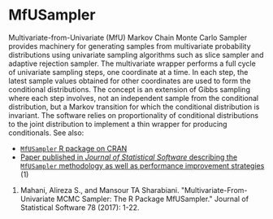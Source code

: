 # MfUSampler
Multivariate-from-Univariate (MfU) Markov Chain Monte Carlo Sampler provides machinery for generating samples from multivariate probability distributions using univariate sampling algorithms such as slice sampler and adaptive rejection sampler. The multivariate wrapper
performs a full cycle of univariate sampling steps, one coordinate at a time. In each step, the latest sample values obtained for other coordinates are used to form the conditional distributions. The concept is an extension of Gibbs sampling where each step involves,
not an independent sample from the conditional distribution, but a Markov transition for which the conditional distribution is invariant. The software relies on proportionality of conditional distributions to the joint distribution to implement a thin wrapper for producing conditionals. See also:
- [`MfUSampler` R package on CRAN](https://cran.r-project.org/web/packages/MfUSampler/index.html)
- [Paper published in *Journal of Statistical Software* describing the `MfUSampler` methodology as well as performance improvement strategies](https://www.jstatsoft.org/article/view/v078c01) (1)

1. Mahani, Alireza S., and Mansour TA Sharabiani. "Multivariate-From-Univariate MCMC Sampler: The R Package MfUSampler." Journal of Statistical Software 78 (2017): 1-22.
